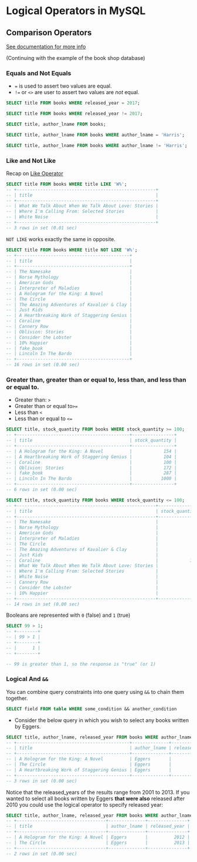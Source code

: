 # Logical Operators in MySQL


## Comparison Operators
[See documentation for more info](https://dev.mysql.com/doc/refman/8.0/en/comparison-operators.html#operator_equal)

(Continuing with the example of the book shop database)

### Equals and Not Equals

- `=` is used to assert two values are equal.
- `!=` or `<>` are user to assert two values are *not* equal.

```SQL
SELECT title FROM books WHERE released_year = 2017;

SELECT title FROM books WHERE released_year != 2017;

SELECT title, author_lname FROM books;

SELECT title, author_lname FROM books WHERE author_lname = 'Harris';

SELECT title, author_lname FROM books WHERE author_lname != 'Harris';
```

### Like and Not Like

Recap on [Like Operator](https://github.com/edgarfinn/Learning-MySQL/blob/master/4_Refining_Selections.md#like)

```SQL
SELECT title FROM books WHERE title LIKE 'W%';
-- +-----------------------------------------------------+
-- | title                                               |
-- +-----------------------------------------------------+
-- | What We Talk About When We Talk About Love: Stories |
-- | Where I'm Calling From: Selected Stories            |
-- | White Noise                                         |
-- +-----------------------------------------------------+
-- 3 rows in set (0.01 sec)
```
`NOT LIKE` works exactly the same in opposite.

```SQL
SELECT title FROM books WHERE title NOT LIKE 'W%';
-- +-------------------------------------------+
-- | title                                     |
-- +-------------------------------------------+
-- | The Namesake                              |
-- | Norse Mythology                           |
-- | American Gods                             |
-- | Interpreter of Maladies                   |
-- | A Hologram for the King: A Novel          |
-- | The Circle                                |
-- | The Amazing Adventures of Kavalier & Clay |
-- | Just Kids                                 |
-- | A Heartbreaking Work of Staggering Genius |
-- | Coraline                                  |
-- | Cannery Row                               |
-- | Oblivion: Stories                         |
-- | Consider the Lobster                      |
-- | 10% Happier                               |
-- | fake_book                                 |
-- | Lincoln In The Bardo                      |
-- +-------------------------------------------+
-- 16 rows in set (0.00 sec)
```

### Greater than, greater than or equal to, less than, and less than or equal to.

- Greater than: `>`
- Greater than or equal to`>=`
- Less than `<`
- Less than or equal to `<=`

```SQL
SELECT title, stock_quantity FROM books WHERE stock_quantity >= 100;
-- +-------------------------------------------+----------------+
-- | title                                     | stock_quantity |
-- +-------------------------------------------+----------------+
-- | A Hologram for the King: A Novel          |            154 |
-- | A Heartbreaking Work of Staggering Genius |            104 |
-- | Coraline                                  |            100 |
-- | Oblivion: Stories                         |            172 |
-- | fake_book                                 |            287 |
-- | Lincoln In The Bardo                      |           1000 |
-- +-------------------------------------------+----------------+
-- 6 rows in set (0.00 sec)

SELECT title, stock_quantity FROM books WHERE stock_quantity <= 100;
-- +-----------------------------------------------------+----------------+
-- | title                                               | stock_quantity |
-- +-----------------------------------------------------+----------------+
-- | The Namesake                                        |             32 |
-- | Norse Mythology                                     |             43 |
-- | American Gods                                       |             12 |
-- | Interpreter of Maladies                             |             97 |
-- | The Circle                                          |             26 |
-- | The Amazing Adventures of Kavalier & Clay           |             68 |
-- | Just Kids                                           |             55 |
-- | Coraline                                            |            100 |
-- | What We Talk About When We Talk About Love: Stories |             23 |
-- | Where I'm Calling From: Selected Stories            |             12 |
-- | White Noise                                         |             49 |
-- | Cannery Row                                         |             95 |
-- | Consider the Lobster                                |             92 |
-- | 10% Happier                                         |             29 |
-- +-----------------------------------------------------+----------------+
-- 14 rows in set (0.00 sec)
```

Booleans are represented with `0` (false) and `1` (true)

```SQL
SELECT 99 > 1;
-- +--------+
-- | 99 > 1 |
-- +--------+
-- |      1 |
-- +--------+

-- 99 is greater than 1, so the response is "true" (or 1)
```

### Logical And `&&`

You can combine query constraints into one query using `&&` to chain them together.

```SQL
SELECT field FROM table WHERE some_condition && another_condition
```

- Consider the below query in which you wish to select any books written by Eggers.

```SQL
SELECT title, author_lname, released_year FROM books WHERE author_lname='eggers';
-- +-------------------------------------------+--------------+---------------+
-- | title                                     | author_lname | released_year |
-- +-------------------------------------------+--------------+---------------+
-- | A Hologram for the King: A Novel          | Eggers       |          2012 |
-- | The Circle                                | Eggers       |          2013 |
-- | A Heartbreaking Work of Staggering Genius | Eggers       |          2001 |
-- +-------------------------------------------+--------------+---------------+
-- 3 rows in set (0.00 sec)

```
Notice that the released_years of the results range from 2001 to 2013. If you wanted to select all books written by Eggers **that were also** released after 2010 you could use the logical operator to specify released year:

```SQL
SELECT title, author_lname, released_year FROM books WHERE author_lname='eggers' && released_year > 2010;
-- +----------------------------------+--------------+---------------+
-- | title                            | author_lname | released_year |
-- +----------------------------------+--------------+---------------+
-- | A Hologram for the King: A Novel | Eggers       |          2012 |
-- | The Circle                       | Eggers       |          2013 |
-- +----------------------------------+--------------+---------------+
-- 2 rows in set (0.00 sec)
```
